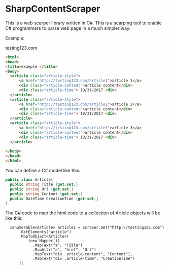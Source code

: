 # SharpContentScraper
This is a web scarper library written in C#. This is a scarping tool to enable C# programmers to parse web page in a much simpler way.

Example:

testing123.com
```html
<html>
<head>
<title>example </title>
<body>
  <article class="article-style">
      <a href="http://testing123.com/article1">article 1</a>
      <div class="article-content">article content</div>
      <div class="article-time"> 10/31/2017 <div>
  </article>
  <article class="article-style">
      <a href="http://testing123.com/article2">article 2</a>
      <div class="article-content">article content</div>
      <div class="article-time"> 10/31/2017 <div>
  </article>
  <article class="article-style">
      <a href="http://testing123.com/article3">article 3</a>
      <div class="article-content">article content</div>
      <div class="article-time"> 10/31/2017 <div>
  </article>
        
</body>
</head>
</html>
```

You can define a C# model like this:
```C#
public class Article{
  public string Title {get;set;}
  public string Url {get;set;}
  public string Content {get;set;}
  public DateTime CreationTime {get;set;}
}
```

The C# code to map the html code to a collection of Article objects will be like this:

      Ienumerable<Article> articles = Scraper.Get("http://testing123.com")
          .GetElements("article")
          .MapToObject<Article>(
              (new Mapper())
                .MapText("a", "Title")
                .MapAttr("a", "href", "Url")
                .MapText("div .article-content", "Content"),
                .MapText("div .article-time", "CreationTime")
          );
